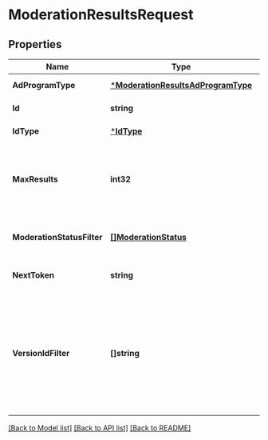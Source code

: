# ModerationResultsRequest

## Properties
Name | Type | Description | Notes
------------ | ------------- | ------------- | -------------
**AdProgramType** | [***ModerationResultsAdProgramType**](ModerationResultsAdProgramType.md) |  | [default to null]
**Id** | **string** |  | [default to null]
**IdType** | [***IdType**](IdType.md) |  | [default to null]
**MaxResults** | **int32** | Sets a limit on the number of results returned by an operation. | [default to null]
**ModerationStatusFilter** | [**[]ModerationStatus**](ModerationStatus.md) | Filter by specific moderation status. | [optional] [default to null]
**NextToken** | **string** |  | [optional] [default to null]
**VersionIdFilter** | **[]string** | Filter by specific version id of the ad. The API will return the ad&#x27;s all versions moderation status if this field is empty. | [optional] [default to null]

[[Back to Model list]](../README.md#documentation-for-models) [[Back to API list]](../README.md#documentation-for-api-endpoints) [[Back to README]](../README.md)

